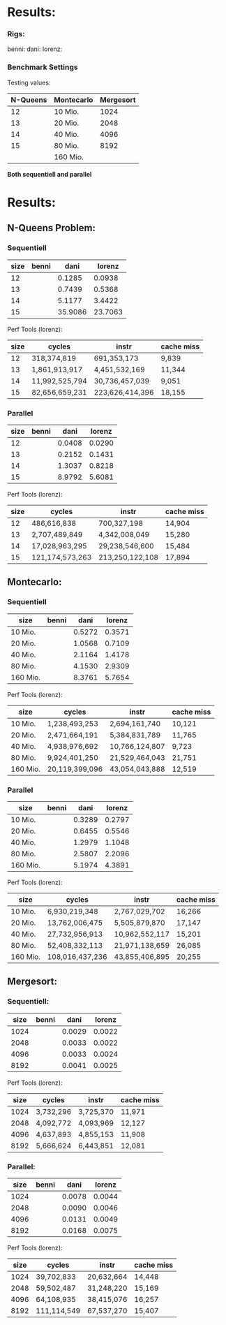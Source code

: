# Results:

### Rigs:
benni:
dani: 
lorenz:

### Benchmark Settings

Testing values:

| N-Queens | Montecarlo | Mergesort |
|----------|------------|-----------|
| 12       | 10 Mio.    | 1024      |
| 13       | 20 Mio.    | 2048      |
| 14       | 40 Mio.    | 4096      |
| 15       | 80 Mio.    | 8192      |
|          | 160 Mio.   |           |

**Both sequentiell and parallel**

# Results:

## N-Queens Problem:

### Sequentiell

| size | benni | dani    | lorenz  |
|------|-------|---------|---------|
| 12   |       | 0.1285  | 0.0938  |
| 13   |       | 0.7439  | 0.5368  |
| 14   |       | 5.1177  | 3.4422  |
| 15   |       | 35.9086 | 23.7063 |

Perf Tools (lorenz):

| size | cycles         | instr           | cache miss |
|------|----------------|-----------------|------------|
| 12   | 318,374,819    | 691,353,173     | 9,839      |
| 13   | 1,861,913,917  | 4,451,532,169   | 11,344     |
| 14   | 11,992,525,794 | 30,736,457,039  | 9,051      |
| 15   | 82,656,659,231 | 223,626,414,396 | 18,155     |

### Parallel

| size | benni | dani   | lorenz |
|------|-------|--------|--------|
| 12   |       | 0.0408 | 0.0290 |
| 13   |       | 0.2152 | 0.1431 |
| 14   |       | 1.3037 | 0.8218 |
| 15   |       | 8.9792 | 5.6081 |

Perf Tools (lorenz):


| size | cycles          | instr           | cache miss |
|------|-----------------|-----------------|------------|
| 12   | 486,616,838     | 700,327,198     | 14,904     |
| 13   | 2,707,489,849   | 4,342,008,049   | 15,280     |
| 14   | 17,028,963,295  | 29,238,546,600  | 15,484     |
| 15   | 121,174,573,263 | 213,250,122,108 | 17,894     |

## Montecarlo:

### Sequentiell

| size     | benni | dani   | lorenz |
|----------|-------|--------|--------|
| 10 Mio.  |       | 0.5272 | 0.3571 |
| 20 Mio.  |       | 1.0568 | 0.7109 |
| 40 Mio.  |       | 2.1164 | 1.4178 |
| 80 Mio.  |       | 4.1530 | 2.9309 |
| 160 Mio. |       | 8.3761 | 5.7654 |

Perf Tools (lorenz):

| size     | cycles         | instr          | cache miss |
|----------|----------------|----------------|------------|
| 10 Mio.  | 1,238,493,253  | 2,694,161,740  | 10,121     |
| 20 Mio.  | 2,471,664,191  | 5,384,831,789  | 11,765     |
| 40 Mio.  | 4,938,976,692  | 10,766,124,807 | 9,723      |
| 80 Mio.  | 9,924,401,250  | 21,529,464,043 | 21,751     |
| 160 Mio. | 20,119,399,096 | 43,054,043,888 | 12,519     |

### Parallel

| size     | benni | dani   | lorenz |
|----------|-------|--------|--------|
| 10 Mio.  |       | 0.3289 | 0.2797 |
| 20 Mio.  |       | 0.6455 | 0.5546 |
| 40 Mio.  |       | 1.2979 | 1.1048 |
| 80 Mio.  |       | 2.5807 | 2.2096 |
| 160 Mio. |       | 5.1974 | 4.3891 |

Perf Tools (lorenz):

| size     | cycles          | instr          | cache miss |
|----------|-----------------|----------------|------------|
| 10 Mio.  | 6,930,219,348   | 2,767,029,702  | 16,266     |
| 20 Mio.  | 13,762,006,475  | 5,505,879,870  | 17,147     |
| 40 Mio.  | 27,732,956,913  | 10,962,552,117 | 15,201     |
| 80 Mio.  | 52,408,332,113  | 21,971,138,659 | 26,085     |
| 160 Mio. | 108,016,437,236 | 43,855,406,895 | 20,255     |

## Mergesort:

### Sequentiell:

| size | benni | dani   | lorenz |
|------|-------|--------|--------|
| 1024 |       | 0.0029 | 0.0022 |
| 2048 |       | 0.0033 | 0.0022 |
| 4096 |       | 0.0033 | 0.0024 |
| 8192 |       | 0.0041 | 0.0025 |

Perf Tools (lorenz):

| size | cycles    | instr     | cache miss |
|------|-----------|-----------|------------|
| 1024 | 3,732,296 | 3,725,370 | 11,971     |
| 2048 | 4,092,772 | 4,093,969 | 12,127     |
| 4096 | 4,637,893 | 4,855,153 | 11,908     |
| 8192 | 5,666,624 | 6,443,851 | 12,081     |

### Parallel:

| size | benni | dani   | lorenz |
|------|-------|--------|--------|
| 1024 |       | 0.0078 | 0.0044 |
| 2048 |       | 0.0090 | 0.0046 |
| 4096 |       | 0.0131 | 0.0049 |
| 8192 |       | 0.0168 | 0.0075 |

Perf Tools (lorenz):

| size | cycles      | instr      | cache miss |
|------|-------------|------------|------------|
| 1024 | 39,702,833  | 20,632,664 | 14,448     |
| 2048 | 59,502,487  | 31,248,220 | 15,169     |
| 4096 | 64,108,935  | 38,415,076 | 16,257     |
| 8192 | 111,114,549 | 67,537,270 | 15,407     |
